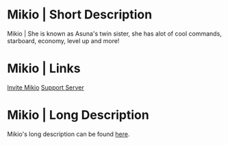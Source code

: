 # Mikio | Short Description

Mikio | She is known as Asuna's twin sister, she has alot of cool commands, starboard, economy, level up and more!

# Mikio | Links

[Invite Mikio](https://bit.ly/invmikio) [Support Server](https://bit.ly/supportmikio)

# Mikio | Long Description

Mikio's long description can be found [here]().
